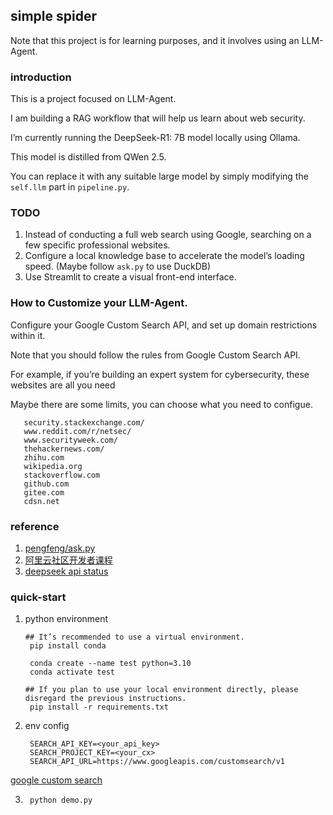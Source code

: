 ## simple spider

Note that this project is for learning purposes, and it involves using an LLM-Agent.

### introduction

This is a project focused on LLM-Agent. 

I am building a RAG workflow that will help us learn about web security.

I’m currently running the DeepSeek-R1: 7B model locally using Ollama. 

This model is distilled from QWen 2.5. 

You can replace it with any suitable large model by simply modifying the ``self.llm`` part in ``pipeline.py``.

### TODO

1. Instead of conducting a full web search using Google, searching on a few specific professional websites.
2. Configure a local knowledge base to accelerate the model’s loading speed. (Maybe follow ``ask.py`` to use DuckDB)
3. Use Streamlit to create a visual front-end interface.

### How to Customize your LLM-Agent.

Configure your Google Custom Search API, and set up domain restrictions within it. 

Note that you should follow the rules from Google Custom Search API.

For example, if you’re building an expert system for cybersecurity, these websites are all you need

Maybe there are some limits, you can choose what you need to configue.

``` text
   security.stackexchange.com/
   www.reddit.com/r/netsec/
   www.securityweek.com/
   thehackernews.com/
   zhihu.com
   wikipedia.org
   stackoverflow.com
   github.com
   gitee.com
   cdsn.net
```

### reference

1. [pengfeng/ask.py](https://github.com/pengfeng/ask.py?tab=readme-ov-file)
2. [阿里云社区开发者课程](https://developer.aliyun.com/article/1266585)
3. [deepseek api status](https://status.deepseek.com/#)

### quick-start

1. python environment

   ``` shell
   ## It’s recommended to use a virtual environment.
    pip install conda

    conda create --name test python=3.10
    conda activate test

   ## If you plan to use your local environment directly, please disregard the previous instructions.
    pip install -r requirements.txt
   ```
2. env config
   ```
    SEARCH_API_KEY=<your_api_key>
    SEARCH_PROJECT_KEY=<your_cx>
    SEARCH_API_URL=https://www.googleapis.com/customsearch/v1
   ```

[google custom search](https://developers.google.com/custom-search/v1/overview?hl=zh-cn)

3. 
   ``` shell
    python demo.py
   ```